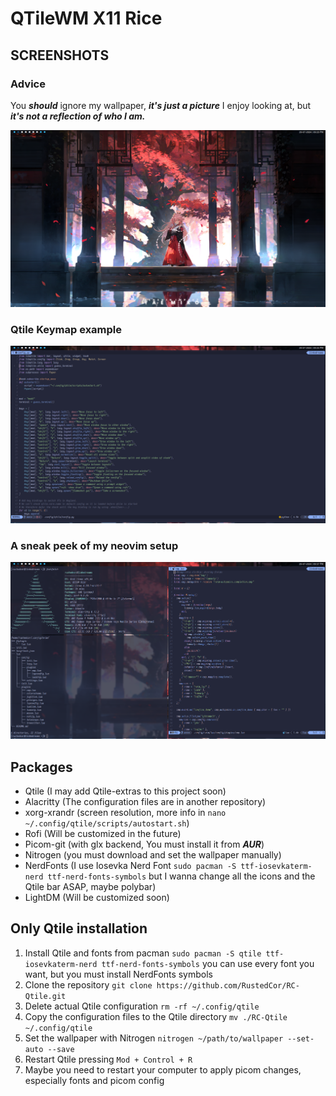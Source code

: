 # QTileWM X11 Rice

## SCREENSHOTS

### Advice
You ***should*** ignore my wallpaper, ***it's just a picture*** I enjoy looking at, but ***it's not a reflection of who I am.***

![Config image 1](./content/sc1.png)

### Qtile Keymap example
![Config image 2](./content/sc2.png)

### A sneak peek of my neovim setup
![Config image 3](./content/sc3.png)
## Packages
- Qtile (I may add Qtile-extras to this project soon)
- Alacritty (The configuration files are in another repository)
- xorg-xrandr (screen resolution, more info in `nano ~/.config/qtile/scripts/autostart.sh`)
- Rofi (Will be customized in the future)
- Picom-git (with glx backend, You must install it from ***AUR***)
- Nitrogen (you must download and set the wallpaper manually)
- NerdFonts (I use Iosevka Nerd Font `sudo pacman -S ttf-iosevkaterm-nerd ttf-nerd-fonts-symbols` but I wanna change all the icons and the Qtile bar ASAP, maybe polybar)
- LightDM (Will be customized soon)

## Only Qtile installation

1. Install Qtile and fonts from pacman
`sudo pacman -S qtile ttf-iosevkaterm-nerd ttf-nerd-fonts-symbols`
you can use every font you want, but you must install NerdFonts symbols
2. Clone the repository
`git clone https://github.com/RustedCor/RC-Qtile.git`
3. Delete actual Qtile configuration
`rm -rf ~/.config/qtile`
4. Copy the configuration files to the Qtile directory
`mv ./RC-Qtile ~/.config/qtile`
5. Set the wallpaper with Nitrogen
`nitrogen ~/path/to/wallpaper --set-auto --save`
6. Restart Qtile pressing `Mod + Control + R`
7. Maybe you need to restart your computer to apply picom changes, especially fonts and picom config
